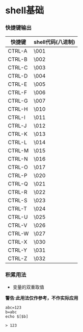 # shell基础

### 快捷键输出


| 快捷键 | shell代码(八进制) |
| ------ | ----------------- | 
| CTRL-A | 	 \001  	     |
| CTRL-B |	 \002 	     |
| CTRL-C |  	 \003        |
| CTRL-D | 	 \004        |
| CTRL-E |       \005        |
| CTRL-F |       \006        |
| CTRL-G |       \007        |
| CTRL-H |       \010        |
| CTRL-I |       \011        |
| CTRL-J |       \012        |
| CTRL-K |       \013        |
| CTRL-L |       \014        |
| CTRL-M |       \015        |
| CTRL-N |       \016        |
| CTRL-O |       \017        |
| CTRL-P |       \020        |
| CTRL-Q |       \021        |
| CTRL-R |       \022        |
| CTRL-S |       \023        |
| CTRL-T |       \024        |
| CTRL-U |       \025        |
| CTRL-V |       \026        |
| CTRL-W |       \027        |
| CTRL-X |       \030        |
| CTRL-Y |       \031        | 
| CTRL-Z |       \032        |


### 积累用法

* 变量的双重取值

**警告:此用法仅作参考，不作实际应用**

```
abc=123
b=abc
echo $[$b]

> 123

```










